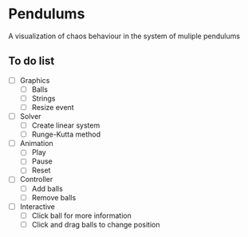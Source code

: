 # Pendulums

A visualization of chaos behaviour in the system of muliple pendulums

## To do list

- [ ] Graphics
  - [ ] Balls
  - [ ] Strings
  - [ ] Resize event
- [ ] Solver
  - [ ] Create linear system
  - [ ] Runge-Kutta method
- [ ] Animation
  - [ ] Play
  - [ ] Pause
  - [ ] Reset
- [ ] Controller
  - [ ] Add balls
  - [ ] Remove balls
- [ ] Interactive
  - [ ] Click ball for more information
  - [ ] Click and drag balls to change position
